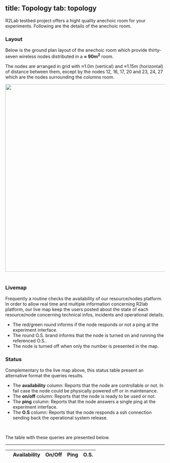 title: Topology
tab: topology
---

R2Lab testbed project offers a hight quality anechoic room for your experiments. Following are the details of the anechoic room.

### Layout

Below is the ground plan layout of the anechoic room which provide thirty-seven wireless nodes distributed in a **≈ 90m<sup>2</sup>** room.

The nodes are arranged in grid with ≈1.0m (vertical) and ≈1.15m (horizontal) of distance between them, except by the nodes 12, 16, 17, 20 and 23, 24, 27 which are the nodes surrounding the columns room.

<left>
	<img src="assets/img/status.png" style="width:950px; height:592px;"/><br>
	<!-- <center> Fig. 1 - Resources status</center> -->
</left>

<br>

### Livemap

Frequently a routine checks the availability of our resource/nodes platform. In order to allow real time and multiple information concerning R2lab platform, our live map keep the users posted about the state of each resource/node concerning technical infos, incidents and operational details.<br>
- The red/green round informs if the node responds or not a ping at the experiment interface.
- The round O.S. brand informs that the node is turned on and running the referenced O.S..
- The node is turned off when only the number is presented in the map.

<div id="livemap_container"></div>

<h3>Status</h3>

Complementary to the live map above, this status table present an alternative format the queries results.
- The <b>availability</b> column: 
	Reports that the node are controllable or not. In fail case the node could be physically powered off or in maintenance.
- The <b>on/off</b> column:
	Reports that the node is ready to be used or not.
- The <b>ping</b> column: 
	Reports that the node answers a single ping at the experiment interface.
- The <b>O.S</b> column:
	Reports that the node responds a ssh connection sending back the operational system release.
<br>

The table with these queries are presented below.

<hr />
<table class="table table-condensed livetable">
  <thead>
    <tr>
      <th></th>
      <th>Availability</th>
      <th>On/Off</th>
      <th>Ping</th>
      <th>O.S.</th>
    </tr>
  </thead>
  <!-- hook for livetable.js -->
  <tbody id="livetable_container">
  </tbody>
</table>


</html>
